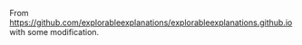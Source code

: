 From https://github.com/explorableexplanations/explorableexplanations.github.io with some modification.
